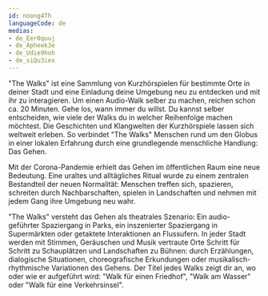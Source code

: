 ```yaml
---
id: noong4Th
languageCode: de
medias:
- de_Eer0quuj
- de_Apheek3e
- de_Udie9hoh
- de_siQu3iex
---
```


"The Walks" ist eine Sammlung von Kurzhörspielen für bestimmte Orte in deiner Stadt und eine Einladung deine Umgebung neu zu entdecken und mit ihr zu interagieren.
Um einen Audio-Walk selber zu machen, reichen schon ca. 20 Minuten. Gehe los, wann immer du willst. Du kannst selber entscheiden, wie viele der Walks du in welcher Reihenfolge machen möchtest.
Die Geschichten und Klangwelten der Kurzhörspiele lassen sich weltweit erleben. So verbindet "The Walks" Menschen rund um den Globus in einer lokalen Erfahrung durch eine grundlegende menschliche Handlung: Das Gehen.

Mit der Corona-Pandemie erhielt das Gehen im öffentlichen Raum eine neue Bedeutung. Eine uraltes und alltägliches Ritual wurde zu einem zentralen Bestandteil der neuen Normalität: Menschen treffen sich, spazieren, schreiten durch Nachbarschaften, spielen in Landschaften und nehmen mit jedem Gang ihre Umgebung neu wahr.

"The Walks" versteht das Gehen als theatrales Szenario: Ein audio-geführter Spaziergang in Parks, ein inszenierter Spaziergang in Supermärkten oder getaktete Interaktionen an Flussufern. In jeder Stadt werden mit Stimmen, Geräuschen und Musik vertraute Orte Schritt für Schritt zu Schauplätzen und Landschaften zu Bühnen: durch Erzählungen, dialogische Situationen, choreografische Erkundungen oder musikalisch-rhythmische Variationen des Gehens. Der Titel jedes Walks zeigt dir an, wo oder wie er aufgeführt wird: "Walk für einen Friedhof", "Walk am Wasser" oder "Walk für eine Verkehrsinsel".

